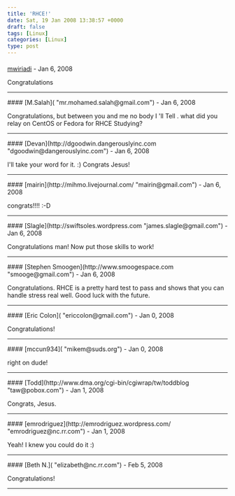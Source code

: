 ```yaml
---
title: 'RHCE!'
date: Sat, 19 Jan 2008 13:38:57 +0000
draft: false
tags: [Linux]
categories: [Linux]
type: post
---
```



#### 
[mwiriadi](http:// "marc@mwiriadi.id.au") - <time datetime="2008-01-19 11:10:32">Jan 6, 2008</time>

Congratulations
<hr />
#### 
[M.Salah]( "mr.mohamed.salah@gmail.com") - <time datetime="2008-01-19 11:25:29">Jan 6, 2008</time>

Congratulations, but between you and me no body I 'll Tell . what did you relay on CentOS or Fedora for RHCE Studying?
<hr />
#### 
[Devan](http://dgoodwin.dangerouslyinc.com "dgoodwin@dangerouslyinc.com") - <time datetime="2008-01-19 11:27:03">Jan 6, 2008</time>

I'll take your word for it. :) Congrats Jesus!
<hr />
#### 
[mairin](http://mihmo.livejournal.com/ "mairin@gmail.com") - <time datetime="2008-01-19 12:15:00">Jan 6, 2008</time>

congrats!!!! :-D
<hr />
#### 
[Slagle](http://swiftsoles.wordpress.com "james.slagle@gmail.com") - <time datetime="2008-01-19 12:45:27">Jan 6, 2008</time>

Congratulations man! Now put those skills to work!
<hr />
#### 
[Stephen Smoogen](http://www.smoogespace.com "smooge@gmail.com") - <time datetime="2008-01-19 13:40:49">Jan 6, 2008</time>

Congratulations. RHCE is a pretty hard test to pass and shows that you can handle stress real well. Good luck with the future.
<hr />
#### 
[Eric Colon]( "ericcolon@gmail.com") - <time datetime="2008-01-20 11:02:40">Jan 0, 2008</time>

Congratulations!
<hr />
#### 
[mccun934]( "mikem@suds.org") - <time datetime="2008-01-20 21:03:08">Jan 0, 2008</time>

right on dude!
<hr />
#### 
[Todd](http://www.dma.org/cgi-bin/cgiwrap/tw/toddblog "taw@pobox.com") - <time datetime="2008-01-21 00:32:52">Jan 1, 2008</time>

Congrats, Jesus.
<hr />
#### 
[emrodriguez](http://emrodriguez.wordpress.com/ "emrodriguez@nc.rr.com") - <time datetime="2008-01-21 10:37:52">Jan 1, 2008</time>

Yeah! I knew you could do it :)
<hr />
#### 
[Beth N.]( "elizabeth@nc.rr.com") - <time datetime="2008-02-08 21:25:37">Feb 5, 2008</time>

Congratulations!
<hr />
